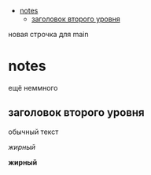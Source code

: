 - [notes](#notes)
  - [заголовок второго уровня](#заголовок-второго-уровня)


новая строчка для main
# notes
ещё неммного

## заголовок второго уровня

обычный текст

*жирный*

**жирный**

